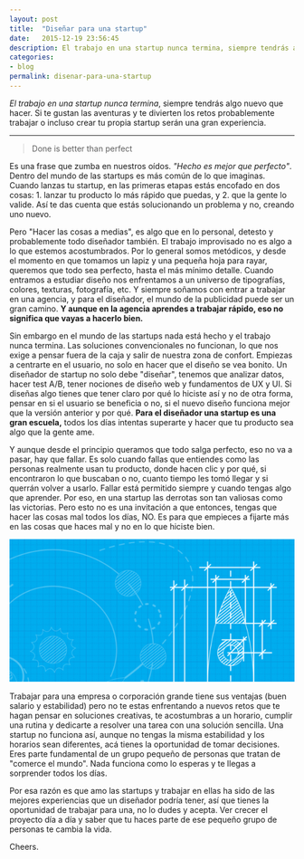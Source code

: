 ```yaml
---
layout: post
title:  "Diseñar para una startup"
date:   2015-12-19 23:56:45
description: El trabajo en una startup nunca termina, siempre tendrás algo nuevo que hacer. Si te gustan las aventuras y te divierten los retos probablemente trabajar o incluso crear tu propia startup serán una gran experiencia.
categories:
- blog
permalink: disenar-para-una-startup
---
```


*El trabajo en una startup nunca termina*, siempre tendrás algo nuevo que hacer. Si te gustan las aventuras y te divierten los retos probablemente trabajar o incluso crear tu propia startup serán una gran experiencia.

___

> Done is better than perfect

Es una frase que zumba en nuestros oídos. *"Hecho es mejor que perfecto"*. Dentro del mundo de las startups es más común de lo que imaginas. Cuando lanzas tu startup, en las primeras etapas estás encofado en dos cosas: 1. lanzar tu producto lo más rápido que puedas, y 2. que la gente lo valide. Así te das cuenta que estás solucionando un problema y no, creando uno nuevo.

Pero "Hacer las cosas a medias", es algo que en lo personal, detesto y probablemente todo diseñador también. El trabajo improvisado no es algo a lo que estemos acostumbrados. Por lo general somos metódicos, y desde el momento en que tomamos un lapiz y una pequeña hoja para rayar, queremos que todo sea perfecto, hasta el más mínimo detalle. Cuando entramos a estudiar diseño nos enfrentamos a un universo de tipografías, colores, texturas, fotografía, etc. Y siempre soñamos con entrar a trabajar en una agencia, y para el diseñador, el mundo de la publicidad puede ser un gran camino. **Y aunque en la agencia aprendes a trabajar rápido, eso no significa que vayas a hacerlo bien.**

Sin embargo en el mundo de las startups nada está hecho y el trabajo nunca termina. Las soluciones convencionales no funcionan, lo que nos exige a pensar fuera de la caja y salir de nuestra zona de confort. Empiezas a centrarte en el usuario, no solo en hacer que el diseño se vea bonito. Un diseñador de startup no solo debe "diseñar", tenemos que analizar datos, hacer test A/B, tener nociones de diseño web y fundamentos de UX y UI. Si diseñas algo tienes que tener claro por qué lo hiciste así y no de otra forma, pensar en si el usuario se beneficia o no, si el nuevo diseño funciona mejor que la versión anterior y por qué. **Para el diseñador una startup es una gran escuela,** todos los días intentas superarte y hacer que tu producto sea algo que la gente ame.

Y aunque desde el principio queramos que todo salga perfecto, eso no va a pasar, hay que fallar. Es solo cuando fallas que entiendes como las personas realmente usan tu producto, donde hacen clic y por qué, si encontraron lo que buscaban o no, cuanto tiempo les tomó llegar y si querrán volver a usarlo. Fallar está permitido siempre y cuando tengas algo que aprender. Por eso, en una startup las derrotas son tan valiosas como las victorias. Pero esto no es una invitación a que entonces, tengas que hacer las cosas mal todos los días, NO. Es para que empieces a fijarte más en las cosas que haces mal y no en lo que hiciste bien.

![Diseñar para una startup](../assets/images/disenar-para-una-startup.png)

Trabajar para una empresa o corporación grande tiene sus ventajas (buen salario y estabilidad) pero no te estas enfrentando a nuevos retos que te hagan pensar en soluciones creativas, te acostumbras a un horario, cumplir una rutina y dedicarte a resolver una tarea con una solución sencilla. Una startup no funciona así, aunque no tengas la misma estabilidad y los horarios sean diferentes, acá tienes la oportunidad de tomar decisiones. Eres parte fundamental de un grupo pequeño de personas que tratan de "comerce el mundo". Nada funciona como lo esperas y te llegas a sorprender todos los días.

Por esa razón es que amo las startups y trabajar en ellas ha sido de las mejores experiencias que un diseñador podría tener, así que tienes la oportunidad de trabajar para una, no lo dudes y acepta. Ver crecer el proyecto día a día y saber que tu haces parte de ese pequeño grupo de personas te cambia la vida.

Cheers.